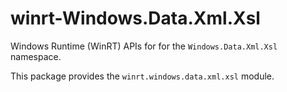 <!-- warning: Please don't edit this file. It was automatically generated. -->

# winrt-Windows.Data.Xml.Xsl

Windows Runtime (WinRT) APIs for for the `Windows.Data.Xml.Xsl` namespace.

This package provides the `winrt.windows.data.xml.xsl` module.
